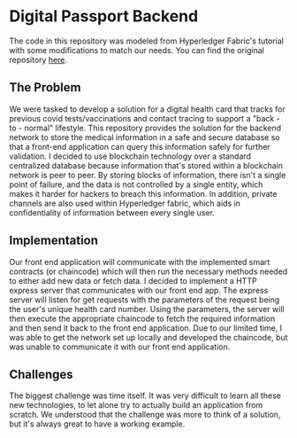 # Digital Passport Backend
The code in this repository was modeled from Hyperledger Fabric's tutorial with some modifications to match our needs. You can find the original repository [here](https://github.com/hyperledger/fabric-samples).

## The Problem
We were tasked to develop a solution for a digital health card that tracks for previous covid tests/vaccinations and contact tracing to support a "back - to - normal" lifestyle. This repository provides the solution for the backend network to store the medical information in a safe and secure database so that a front-end application can query this information safely for further validation. I decided to use blockchain technology over a standard centralized database because information that's stored within a blockchain network is peer to peer. By storing blocks of information, there isn't a single point of failure, and the data is not controlled by a single entity, which makes it harder for hackers to breach this information. In addition, private channels are also used within Hyperledger fabric, which aids in confidentiality of information between every single user. 

## Implementation
Our front end application will communicate with the implemented smart contracts (or chaincode) which will then run the necessary methods needed to either add new data or fetch data. I decided to implement a HTTP express server that communicates with our front end app. The express server will listen for get requests with the parameters of the request being the user's unique health card number. Using the parameters, the server will then execute the appropriate chaincode to fetch the required information and then send it back to the front end application. Due to our limited time, I was able to get the network set up locally and developed the chaincode, but was unable to communicate it with our front end application. 

## Challenges
The biggest challenge was time itself. It was very difficult to learn all these new technologies, to let alone try to actually build an application from scratch. We understood that the challenge was more to think of a solution, but it's always great to have a working example.